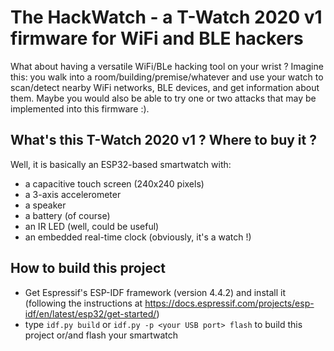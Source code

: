 The HackWatch - a T-Watch 2020 v1 firmware for WiFi and BLE hackers
===================================================================

What about having a versatile WiFi/BLe hacking tool on your wrist ? Imagine this: you
walk into a room/building/premise/whatever and use your watch to scan/detect nearby WiFi networks,
BLE devices, and get information about them. Maybe you would also be able to try one or two
attacks that may be implemented into this firmware :).

What's this T-Watch 2020 v1 ? Where to buy it ?
-----------------------------------------------

Well, it is basically an ESP32-based smartwatch with:

 * a capacitive touch screen (240x240 pixels)
 * a 3-axis accelerometer
 * a speaker
 * a battery (of course)
 * an IR LED (well, could be useful)
 * an embedded real-time clock (obviously, it's a watch !)

How to build this project
-------------------------

 * Get Espressif's ESP-IDF framework (version 4.4.2) and install it (following the instructions at https://docs.espressif.com/projects/esp-idf/en/latest/esp32/get-started/)
 * type `idf.py build` or `idf.py -p <your USB port> flash` to build this project or/and flash your smartwatch


